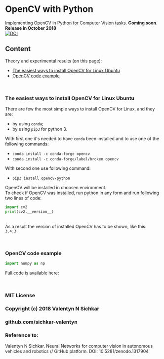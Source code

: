 # OpenCV with Python
Implementing OpenCV in Python for Computer Vision tasks. **Coming soon. Release in October 2018**
<br/>[![DOI](https://zenodo.org/badge/DOI/10.5281/zenodo.1317904.svg)](https://doi.org/10.5281/zenodo.1317904)

## Content
Theory and experimental results (on this page):

* <a href="#The easiest ways to install OpenCV for Linux Ubuntu">The easiest ways to install OpenCV for Linux Ubuntu</a>
* <a href="#OpenCV code example">OpenCV code example</a>

<br/>

### <a name="The easiest ways to install OpenCV for Linux Ubuntu">The easiest ways to install OpenCV for Linux Ubuntu</a>
There are few the most simple ways to install OpenCV for Linux, and they are:
* by using `conda`;
* by using `pip3` for python 3.

With first one it's needed to have `conda` been installed and to use one of the following commands:
* `conda install -c conda-forge opencv`
* `conda install -c conda-forge/label/broken opencv`

With second one use following command:
* `pip3 install opencv-python`

OpenCV will be installed in choosen environment.
<br/>To check if OpenCV was installed, run python in any form and run following two lines of code:
```py
import cv2
print(cv2.__version__)
```

<br/>As a result the version of installed OpenCV has to be shown, like this:
<br/>`3.4.3`

<br/>

### <a name="OpenCV code example">OpenCV code example</a>

```py
import numpy as np

```

Full code is available here: 

<br/>

### MIT License
### Copyright (c) 2018 Valentyn N Sichkar
### github.com/sichkar-valentyn
### Reference to:
Valentyn N Sichkar. Neural Networks for computer vision in autonomous vehicles and robotics // GitHub platform. DOI: 10.5281/zenodo.1317904
